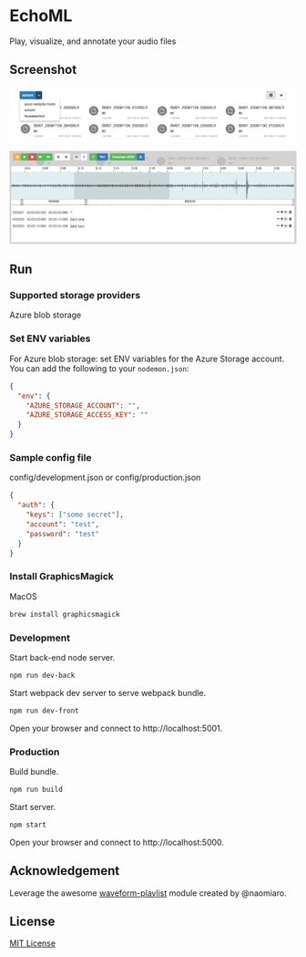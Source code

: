 # EchoML

Play, visualize, and annotate your audio files

## Screenshot

![List of containers and files](images/files.png)

![Play, visualize, and annotate your audio files](images/audio.png)

## Run

### Supported storage providers

Azure blob storage

### Set ENV variables

For Azure blob storage: set ENV variables for the Azure Storage account. You can add the following to your `nodemon.json`:

```json
{
  "env": {
    "AZURE_STORAGE_ACCOUNT": "",
    "AZURE_STORAGE_ACCESS_KEY": ""
  }
}
```

### Sample config file

config/development.json or config/production.json

```json
{
  "auth": {
    "keys": ["some secret"],
    "account": "test",
    "password": "test"
  }
}

```
### Install GraphicsMagick

MacOS 
```bash
brew install graphicsmagick
```
### Development

Start back-end node server.
```bash
npm run dev-back
```

Start webpack dev server to serve webpack bundle.
```bash
npm run dev-front
```

Open your browser and connect to http://localhost:5001.

### Production

Build bundle.
```bash
npm run build
```

Start server.
```bash
npm start
```

Open your browser and connect to http://localhost:5000.


## Acknowledgement

Leverage the awesome [waveform-playlist](https://www.npmjs.com/package/waveform-playlist) module created by @naomiaro. 

## License

[MIT License](http://doge.mit-license.org)